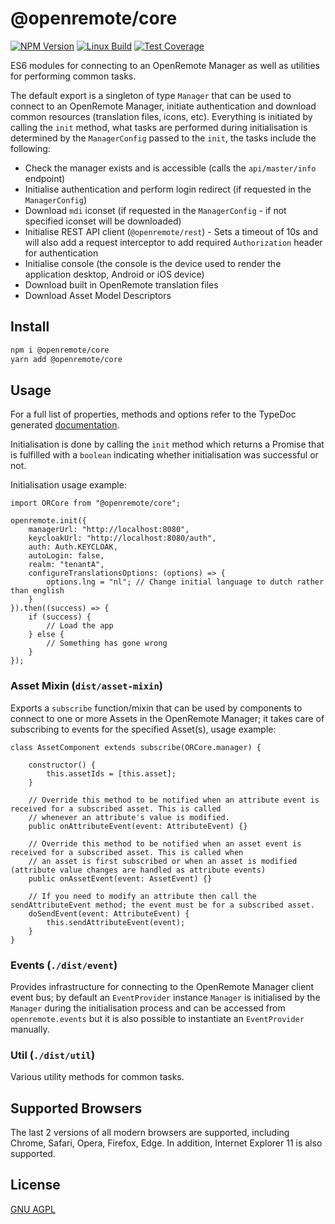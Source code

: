 # @openremote/core
[![NPM Version][npm-image]][npm-url]
[![Linux Build][travis-image]][travis-url]
[![Test Coverage][coveralls-image]][coveralls-url]

ES6 modules for connecting to an OpenRemote Manager as well as utilities for performing common tasks.

The default export is a singleton of type `Manager` that can be used to connect to an OpenRemote Manager, initiate
authentication and download common resources (translation files, icons, etc). Everything is initiated by calling
the `init` method, what tasks are performed during initialisation is determined by the `ManagerConfig` passed to the
`init`, the tasks include the following:

* Check the manager exists and is accessible (calls the `api/master/info` endpoint)
* Initialise authentication and perform login redirect (if requested in the `ManagerConfig`)
* Download `mdi` iconset (if requested in the `ManagerConfig` - if not specified iconset will be downloaded)
* Initialise REST API client (`@openremote/rest`) - Sets a timeout of 10s and will also add a request interceptor to
add required `Authorization` header for authentication
* Initialise console (the console is the device used to render the application desktop, Android or iOS device)
* Download built in OpenRemote translation files
* Download Asset Model Descriptors

## Install
```bash
npm i @openremote/core
yarn add @openremote/core 
```

## Usage
For a full list of properties, methods and options refer to the TypeDoc generated [documentation]().

Initialisation is done by calling the `init` method which returns a Promise that is fulfilled with a `boolean` indicating
whether initialisation was successful or not.

Initialisation usage example:

```$javascript
import ORCore from "@openremote/core";

openremote.init({
    managerUrl: "http://localhost:8080",
    keycloakUrl: "http://localhost:8080/auth",
    auth: Auth.KEYCLOAK,
    autoLogin: false,
    realm: "tenantA",
    configureTranslationsOptions: (options) => {
        options.lng = "nl"; // Change initial language to dutch rather than english
    }
}).then((success) => {
    if (success) {
        // Load the app
    } else {
        // Something has gone wrong
    }
});
```


### Asset Mixin (`dist/asset-mixin`)
Exports a `subscribe` function/mixin that can be used by components to connect to one or more Assets in the OpenRemote
Manager; it takes care of subscribing to events for the specified Asset(s), usage example:

```$javascript
class AssetComponent extends subscribe(ORCore.manager) {

    constructor() {
        this.assetIds = [this.asset];
    }
    
    // Override this method to be notified when an attribute event is received for a subscribed asset. This is called
    // whenever an attribute's value is modified.
    public onAttributeEvent(event: AttributeEvent) {}

    // Override this method to be notified when an asset event is received for a subscribed asset. This is called when
    // an asset is first subscribed or when an asset is modified (attribute value changes are handled as attribute events) 
    public onAssetEvent(event: AssetEvent) {}
    
    // If you need to modify an attribute then call the sendAttributeEvent method; the event must be for a subscribed asset.
    doSendEvent(event: AttributeEvent) {
        this.sendAttributeEvent(event);
    }
}
```

### Events (`./dist/event`)
Provides infrastructure for connecting to the OpenRemote Manager client event bus; by default an `EventProvider` instance
`Manager` is initialised by the `Manager` during the initialisation process and can be accessed from `openremote.events`
but it is also possible to instantiate an `EventProvider` manually.

### Util (`./dist/util`)
Various utility methods for common tasks.  


## Supported Browsers
The last 2 versions of all modern browsers are supported, including Chrome, Safari, Opera, Firefox, Edge. In addition,
Internet Explorer 11 is also supported.


## License
[GNU AGPL](https://www.gnu.org/licenses/agpl-3.0.en.html)

[npm-image]: https://img.shields.io/npm/v/live-xxx.svg
[npm-url]: https://npmjs.org/package/@openremote/core
[travis-image]: https://img.shields.io/travis/live-js/live-xxx/master.svg
[travis-url]: https://travis-ci.org/live-js/live-xxx
[coveralls-image]: https://img.shields.io/coveralls/live-js/live-xxx/master.svg
[coveralls-url]: https://coveralls.io/r/live-js/live-xxx?branch=master